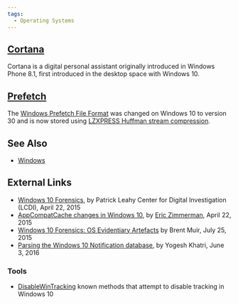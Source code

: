 ```yaml
---
tags:
  - Operating Systems
---
```

## [Cortana](cortana.md)

Cortana is a digital personal assistant originally introduced in Windows
Phone 8.1, first introduced in the desktop space with Windows 10.

## [Prefetch](prefetch.md)

The [Windows Prefetch File
Format](windows_prefetch_file_format.md) was changed on Windows
10 to version 30 and is now stored using [LZXPRESS Huffman stream
compression](compression.md).

## See Also

- [Windows](windows.md)

## External Links

- [Windows 10 Forensics](https://www.champlain.edu/Documents/LCDI/Windows%2010%20Forensics.pdf),
  by Patrick Leahy Center for Digital Investigation (LCDI), April 22,
  2015
- [AppCompatCache changes in Windows 10](https://binaryforay.blogspot.com/2015/04/appcompatcache-changes-in-windows-10.html),
  by [Eric Zimmerman](eric_zimmerman.md), April 22, 2015
- [Windows 10 Forensics: OS Evidentiary Artefacts](https://www.slideshare.net/bsmuir/windows-10-forensics-os-evidentiary-artefacts)
  by Brent Muir, July 25, 2015
- [Parsing the Windows 10 Notification database](http://www.swiftforensics.com/2016/06/prasing-windows-10-notification-database.html),
  by Yogesh Khatri, June 3, 2016

### Tools

- [DisableWinTracking](https://github.com/10se1ucgo/DisableWinTracking)
  known methods that attempt to disable tracking in Windows 10
